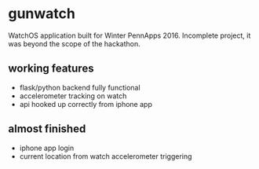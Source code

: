 # gunwatch
WatchOS application built for Winter PennApps 2016. Incomplete project, it was beyond the scope of the hackathon. 

## working features
- flask/python backend fully functional
- accelerometer tracking on watch
- api hooked up correctly from iphone app


## almost finished 
- iphone app login
- current location from watch
accelerometer triggering
